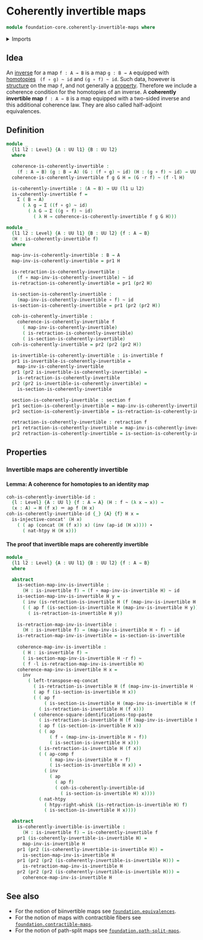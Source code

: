 # Coherently invertible maps

```agda
module foundation-core.coherently-invertible-maps where
```

<details><summary>Imports</summary>

```agda
open import foundation.action-on-identifications-functions
open import foundation.commuting-squares-of-identifications
open import foundation.dependent-pair-types
open import foundation.universe-levels

open import foundation-core.function-types
open import foundation-core.homotopies
open import foundation-core.identity-types
open import foundation-core.invertible-maps
open import foundation-core.retractions
open import foundation-core.sections
open import foundation-core.whiskering-homotopies
```

</details>

## Idea

An [inverse](foundation-core.invertible-maps.md) for a map `f : A → B` is a map
`g : B → A` equipped with [homotopies](foundation-core.homotopies.md)
` (f ∘ g) ~ id` and `(g ∘ f) ~ id`. Such data, however is
[structure](foundation.structure.md) on the map `f`, and not generally a
[property](foundation-core.propositions.md). Therefore we include a coherence
condition for the homotopies of an inverse. A **coherently invertible map**
`f : A → B` is a map equipped with a two-sided inverse and this additional
coherence law. They are also called half-adjoint equivalences.

## Definition

```agda
module _
  {l1 l2 : Level} {A : UU l1} {B : UU l2}
  where

  coherence-is-coherently-invertible :
    (f : A → B) (g : B → A) (G : (f ∘ g) ~ id) (H : (g ∘ f) ~ id) → UU (l1 ⊔ l2)
  coherence-is-coherently-invertible f g G H = (G ·r f) ~ (f ·l H)

  is-coherently-invertible : (A → B) → UU (l1 ⊔ l2)
  is-coherently-invertible f =
    Σ ( B → A)
      ( λ g → Σ ((f ∘ g) ~ id)
        ( λ G → Σ ((g ∘ f) ~ id)
          ( λ H → coherence-is-coherently-invertible f g G H)))

module _
  {l1 l2 : Level} {A : UU l1} {B : UU l2} {f : A → B}
  (H : is-coherently-invertible f)
  where

  map-inv-is-coherently-invertible : B → A
  map-inv-is-coherently-invertible = pr1 H

  is-retraction-is-coherently-invertible :
    (f ∘ map-inv-is-coherently-invertible) ~ id
  is-retraction-is-coherently-invertible = pr1 (pr2 H)

  is-section-is-coherently-invertible :
    (map-inv-is-coherently-invertible ∘ f) ~ id
  is-section-is-coherently-invertible = pr1 (pr2 (pr2 H))

  coh-is-coherently-invertible :
    coherence-is-coherently-invertible f
      ( map-inv-is-coherently-invertible)
      ( is-retraction-is-coherently-invertible)
      ( is-section-is-coherently-invertible)
  coh-is-coherently-invertible = pr2 (pr2 (pr2 H))

  is-invertible-is-coherently-invertible : is-invertible f
  pr1 is-invertible-is-coherently-invertible =
    map-inv-is-coherently-invertible
  pr1 (pr2 is-invertible-is-coherently-invertible) =
    is-retraction-is-coherently-invertible
  pr2 (pr2 is-invertible-is-coherently-invertible) =
    is-section-is-coherently-invertible

  section-is-coherently-invertible : section f
  pr1 section-is-coherently-invertible = map-inv-is-coherently-invertible
  pr2 section-is-coherently-invertible = is-retraction-is-coherently-invertible

  retraction-is-coherently-invertible : retraction f
  pr1 retraction-is-coherently-invertible = map-inv-is-coherently-invertible
  pr2 retraction-is-coherently-invertible = is-section-is-coherently-invertible
```

## Properties

### Invertible maps are coherently invertible

#### Lemma: A coherence for homotopies to an identity map

```agda
coh-is-coherently-invertible-id :
  {l : Level} {A : UU l} {f : A → A} (H : f ~ (λ x → x)) →
  (x : A) → H (f x) ＝ ap f (H x)
coh-is-coherently-invertible-id {_} {A} {f} H x =
  is-injective-concat' (H x)
    ( ( ap (concat (H (f x)) x) (inv (ap-id (H x)))) ∙
      ( nat-htpy H (H x)))
```

#### The proof that invertible maps are coherently invertible

```agda
module _
  {l1 l2 : Level} {A : UU l1} {B : UU l2} {f : A → B}
  where

  abstract
    is-section-map-inv-is-invertible :
      (H : is-invertible f) → (f ∘ map-inv-is-invertible H) ~ id
    is-section-map-inv-is-invertible H y =
      ( inv (is-retraction-is-invertible H (f (map-inv-is-invertible H y)))) ∙
      ( ( ap f (is-section-is-invertible H (map-inv-is-invertible H y))) ∙
        ( is-retraction-is-invertible H y))
  
    is-retraction-map-inv-is-invertible :
      (H : is-invertible f) → (map-inv-is-invertible H ∘ f) ~ id
    is-retraction-map-inv-is-invertible = is-section-is-invertible
  
    coherence-map-inv-is-invertible :
      ( H : is-invertible f) →
      ( is-section-map-inv-is-invertible H ·r f) ~
      ( f ·l is-retraction-map-inv-is-invertible H)
    coherence-map-inv-is-invertible H x =
      inv
        ( left-transpose-eq-concat
          ( is-retraction-is-invertible H (f (map-inv-is-invertible H (f x))))
          ( ap f (is-section-is-invertible H x))
          ( ( ap f
              ( is-section-is-invertible H (map-inv-is-invertible H (f x)))) ∙
            ( is-retraction-is-invertible H (f x)))
          ( coherence-square-identifications-top-paste
            ( is-retraction-is-invertible H (f (map-inv-is-invertible H (f x))))
            ( ap f (is-section-is-invertible H x))
            ( ( ap
                ( f ∘ (map-inv-is-invertible H ∘ f))
                ( is-section-is-invertible H x)))
            ( is-retraction-is-invertible H (f x))
            ( ( ap-comp f
                ( map-inv-is-invertible H ∘ f)
                ( is-section-is-invertible H x)) ∙
              ( inv
                ( ap
                  ( ap f)
                  ( coh-is-coherently-invertible-id
                    ( is-section-is-invertible H) x))))
            ( nat-htpy
              ( htpy-right-whisk (is-retraction-is-invertible H) f)
              ( is-section-is-invertible H x))))

  abstract
    is-coherently-invertible-is-invertible :
      (H : is-invertible f) → is-coherently-invertible f
    pr1 (is-coherently-invertible-is-invertible H) =
      map-inv-is-invertible H
    pr1 (pr2 (is-coherently-invertible-is-invertible H)) =
      is-section-map-inv-is-invertible H
    pr1 (pr2 (pr2 (is-coherently-invertible-is-invertible H))) =
      is-retraction-map-inv-is-invertible H
    pr2 (pr2 (pr2 (is-coherently-invertible-is-invertible H))) =
      coherence-map-inv-is-invertible H
```

## See also

- For the notion of biinvertible maps see
  [`foundation.equivalences`](foundation.equivalences.md).
- For the notion of maps with contractible fibers see
  [`foundation.contractible-maps`](foundation.contractible-maps.md).
- For the notion of path-split maps see
  [`foundation.path-split-maps`](foundation.path-split-maps.md).
